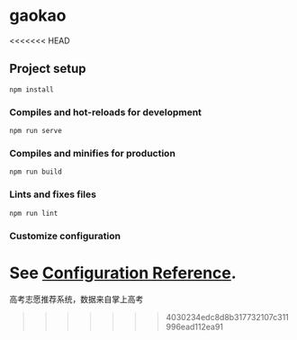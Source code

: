 # gaokao
<<<<<<< HEAD

## Project setup
```
npm install
```

### Compiles and hot-reloads for development
```
npm run serve
```

### Compiles and minifies for production
```
npm run build
```

### Lints and fixes files
```
npm run lint
```

### Customize configuration
See [Configuration Reference](https://cli.vuejs.org/config/).
=======
高考志愿推荐系统，数据来自掌上高考
>>>>>>> 4030234edc8d8b317732107c311996ead112ea91
